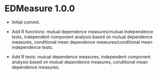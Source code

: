 # EDMeasure 1.0.0

- Initial commit.

- Add R functions: mutual dependence measures/mutual independence tests, independent component analysis based on mutual dependence measures, conditional mean dependence measures/conditional mean independence tests. 

- Add R tests: mutual dependence measures, independent component analysis based on mutual dependence measures, conditional mean dependence measures.
